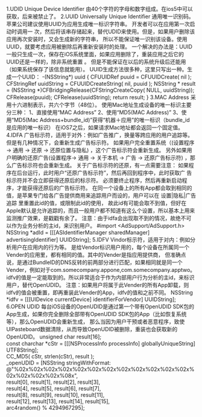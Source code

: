 1.UDID
Unique Device Identifier 由40个字符的字母和数字组成。在ios5中可以获取，后来被禁止了。
2.UUID
Universally Unique Identifier 通用唯一识别码。苹果公司建议使用UUID为应用生成唯一标识字符串。
开发者可以在应用第一次启动时调用一 次，然后将该串存储起来，替代UDID来使用。但是，如果用户删除该应用再次安装时，又会生成新的字符串，
所以不能保证唯一识别该设备。使用UUID，就要考虑应用被删除后再重新安装时的处理。
一个解决的办法是：UUID一般只生成一次，保存在iOS系统里面，如果应用删除了，重装应用之后它的UUID还是一样的，除非系统重置 。
但是不能保证在以后的系统升级后还能用（如果系统保存了该信息就能用）。
UUID生成方法很多种，这里只写出一种。生成一个UUID：
-(NSString*) uuid {
    CFUUIDRef puuid = CFUUIDCreate( nil );
    CFStringRef uuidString = CFUUIDCreateString( nil, puuid );
    NSString * result = (NSString *)CFBridgingRelease(CFStringCreateCopy( NULL, uuidString));
    CFRelease(puuid);
    CFRelease(uuidString);
    return result;
}
3.MAC
Address
采用十六进制表示，共六个字节（48位）。
使用Mac地址生成设备的唯一标识主要分三种：
1、直接使用“MAC Address” 
2、使用“MD5(MAC
 Address)”
 3、使用“MD5(Mac Address+bundle_id)”获得“机器＋应用”的唯一标识（bundle_id 是应用的唯一标识）
在iOS7之后，如果请求Mac地址都会返回一个固定值。
4.IDFA
广告标示符，适用于对外：例如广告推广，换量等跨应用的用户追踪等。
但是有几种情况下，会重新生成广告标示符。
如果用户完全重置系统（(设置程序 -> 通用 -> 还原 -> 还原位置与隐私) ，这个广告标示符会重新生成。
另外如果用户明确的还原广告(设置程序-> 通用 -> 关于本机 -> 广告 -> 还原广告标示符) ，那么广告标示符也会重新生成。
关于广告标示符的还原，有一点需要注意：
如果程序在后台运行，此时用户“还原广告标示符”，然后再回到程序中，此时获取广 告标示符并不会立即获得还原后的标示符。
必须要终止程序，然后再重新启动程序，才能获得还原后的广告标示符。
在同一个设备上的所有App都会取到相同的值，是苹果专门给各广告提供商用来追踪用户而设的，用户可以在 设置|隐私|广告追踪 里重置此id的值，或限制此id的使用，
故此id有可能会取不到值，但好在Apple默认是允许追踪的，而且一般用户都不知道有这么个设置，所以基本上用来监测推广效果，是戳戳有余了。
注意：由于idfa会出现取不到的情况，故绝不可以作为业务分析的主id，来识别用户。
#import <AdSupport/AdSupport.h>
NSString *adId = [[[ASIdentifierManager sharedManager] advertisingIdentifier] UUIDString];
5.IDFV
Vindor标示符，适用于对内：例如分析用户在应用内的行为等。
是给Vendor标识用户用的，每个设备在所属同一个Vender的应用里，都有相同的值。其中的Vender是指应用提供商，
但准确点说，是通过BundleID的DNS反转的前两部分进行匹配，如果相同就是同一个Vender，例如对于com.somecompany.appone,com.somecompany.apptwo。
idfv的值是一定能取到的。所以非常适合于作为内部用户行为分析的主id，来标识用户，替代OpenUDID。
注意：如果用户将属于此Vender的所有App卸载，则idfv的值会被重置，即再重装此Vender的App，idfv的值和之前不同。
 NSString *idfv = [[[UIDevice currentDevice] identifierForVendor] UUIDString];
 6.OPEN UDID
 每台iOS设备的OpenUDID是通过第一个带有OpenUDID SDK包的App生成，如果你完全删除全部带有OpenUDID SDK包的App（比如恢复系统等），那么OpenUDID会重新生成，
 那么当因为用户干预或者恶意程序，致使UIPasteboard数据清除，从而导致OpenUDID被删除，重装也会获取新的OpenUDID。
     unsigned char result[16];  
            const charchar *cStr = [[[NSProcessInfo processInfo] globallyUniqueString] UTF8String];  
            CC_MD5( cStr, strlen(cStr), result );  
            _openUDID = [NSString stringWithFormat:  
                         @"%02x%02x%02x%02x%02x%02x%02x%02x%02x%02x%02x%02x%02x%02x%02x%02x%08x",  
                         result[0], result[1], result[2], result[3],   
                         result[4], result[5], result[6], result[7],  
                         result[8], result[9], result[10], result[11],  
                         result[12], result[13], result[14], result[15],  
                         arc4random() % 4294967295]; 
                        

 
 
 
 
 
 
 
 
 
 
 
 
 
 
 
 
 
